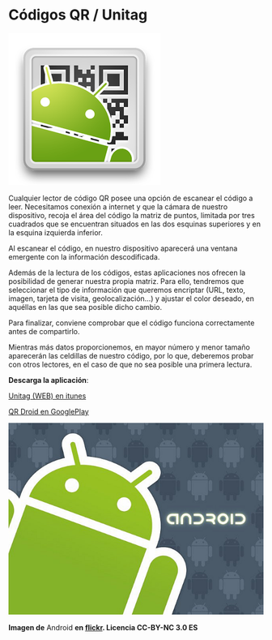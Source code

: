 # Códigos QR / Unitag


![Icono QRDroid](img/qrdroid.png "QR Droid")


Cualquier lector de código QR posee una opción de escanear el código a leer. Necesitamos conexión a internet y que la cámara de nuestro dispositivo, recoja el área del código la matriz de puntos, limitada por tres cuadrados que se encuentran situados en las dos esquinas superiores y en la esquina izquierda inferior.

Al escanear el código, en nuestro dispositivo aparecerá una ventana emergente con la información descodificada.

Además de la lectura de los códigos, estas aplicaciones nos ofrecen la posibilidad de generar nuestra propia matriz. Para ello, tendremos que seleccionar el tipo de información que queremos encriptar (URL, texto, imagen, tarjeta de visita, geolocalización…) y ajustar el color deseado, en aquéllas en las que sea posible dicho cambio.

Para finalizar, conviene comprobar que el código funciona correctamente antes de compartirlo.

Mientras más datos proporcionemos, en mayor número y menor tamaño aparecerán las celdillas de nuestro código, por lo que, deberemos probar con otros lectores, en el caso de que no sea posible una primera lectura.

**Descarga la aplicación**:

[Unitag (WEB) en itunes](https://www.unitag.io/es/qrcode)  

[QR Droid en GooglePlay](https://play.google.com/store/apps/details?id=la.droid.qr&hl=es)    


![Icono de android](img/android_icon.jpg "Android")


**Imagen de** Android **en [](https://c1.staticflickr.com/9/8551/9026700946_900a0e0d05.jpg) [flickr](https://www.flickr.com/photos/ericajoy/2951483568/). Licencia CC-BY-NC 3.0 ES**